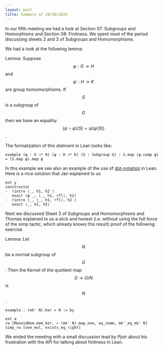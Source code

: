 ```yaml
---
layout: post
title: Summary of 28/10/2024
---
```


In our fifth meeting we had a look at Section 07: Subgroups and Homorphisms and Section 08: Finitness. We spent most of the period discussing sheets 2 and 3 of Subgroups and Homomorphisms. 




We had a look at the following lemma:

Lemma: Suppose $$\varphi: G \rightarrow H$$ and $$\psi : H \rightarrow K$$ are group homomorphisms. If $$S$$ is a subgroup of $$G$$ then we have an equality: $$(\psi \circ \varphi)(S) = \psi (\varphi(S))$$. 

The formalization of this statment in Lean looks like:

```
example (φ : G →* H) (ψ : H →* K) (S : Subgroup G) : S.map (ψ.comp φ) = (S.map φ).map ψ 
```

In this example we see also an example of the use of [dot-notation](https://lean-lang.org/lean4/doc/struct.html#:~:text=The%20dot%20notation%20is%20convenient,to%20foo%20has%20type%20Point%20.) in Lean. Here is a nice solution that Jan explained to us

```
ext y
constructor
·  rintro ⟨_, h1, h2 ⟩
   exact ⟨φ _, ⟨_, h1, rfl⟩, h2⟩
·  rintro ⟨_, ⟨_, h1, rfl⟩, h2 ⟩
   exact ⟨_, h1, h2⟩
```

Next we discussed Sheet 3 of Subgroups and Homomorphisms and Thomas explained to us a slick and honest (i.e. without using the full force of the simp tactic, which already knows this result) proof of the following exercise

Lemma: Let $$N$$ be a normal subgroup of $$G$$. Then the Kernel of the quotient map $$ G \rightarrow G/N$$ is $$N$$. 

```
example : (mk' N).ker = N := by

ext a
rw [MonoidHom.mem_ker, ← (mk' N).map_one, eq_comm, mk'_eq_mk' N]
simp_rw [one_mul, exists_eq_right]
```

We ended the meeting with a small discussion lead by Pjotr about his frustration with the API for talking about finitness in Lean.
